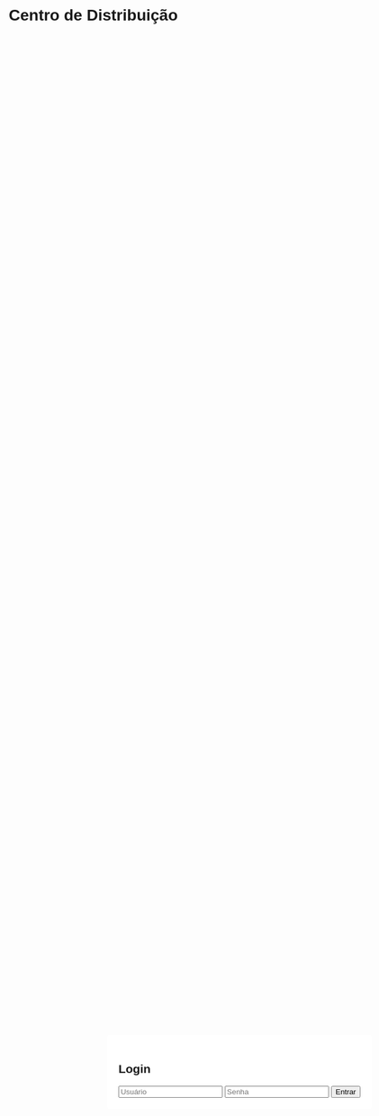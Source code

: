 <!DOCTYPE html>
<html lang="pt-BR">
<head>
    <meta charset="UTF-8">
    <meta name="viewport" content="width=device-width, initial-scale=1.0">
    <title>Controle de Estoque</title>
    <style>
        body {
            font-family: Arial, sans-serif;
            margin: 20px;
        }
        table {
            width: 100%;
            border-collapse: collapse;
            margin-bottom: 20px;
        }
        th, td {
            border: 1px solid #ddd;
            padding: 8px;
            text-align: left;
        }
        th {
            background-color: #f2f2f2;
        }
        #overlay {
            display: none;
            position: fixed;
            top: 0;
            left: 0;
            width: 100%;
            height: 100%;
            background: rgba(0, 0, 0, 0.5);
        }
        .modal {
            position: absolute;
            top: 50%;
            left: 50%;
            transform: translate(-50%, -50%);
            background: white;
            padding: 20px;
            border-radius: 5px;
            min-width: 300px;
        }
    </style>
</head>
<body>

<h1>Centro de Distribuição</h1>
<div id="loginScreen" class="modal">
    <h2>Login</h2>
    <input type="text" id="username" placeholder="Usuário" required>
    <input type="password" id="password" placeholder="Senha" required>
    <button id="loginBtn">Entrar</button>
    <p id="loginError" style="color: red; display: none;">Usuário ou senha inválidos.</p>
</div>

<div id="mainContent" style="display:none;">
    <h2>Informações do Estabelecimento</h2>
    <form id="establishmentForm">
        <input type="text" id="establishmentName" placeholder="Nome do Estabelecimento" required>
        <input type="text" id="establishmentCNPJ" placeholder="CNPJ" value="12.345.678/0001-90" required>
        <input type="text" id="establishmentAddress" placeholder="Endereço" value="Rua Exemplo, 123 - Cidade - Estado" required>
        <input type="email" id="establishmentEmail" placeholder="Email" value="contato@exemplo.com" required>
        <input type="text" id="establishmentPhone" placeholder="Telefone" value="(11) 1234-5678" required>
        <button type="submit">Salvar Informações</button>
    </form>

    <h2>Cadastro de Produtos</h2>
    <form id="productForm">
        <input type="text" id="productName" placeholder="Nome do Produto" required>
        <input type="number" id="productQuantity" placeholder="Quantidade" required>
        <input type="text" id="productBrand" placeholder="Marca" required>
        <input type="text" id="productLocation" placeholder="Localização" required>
        <input type="number" step="0.01" id="productPrice" placeholder="Preço" required>
        <input type="text" id="productBarcode" placeholder="Código de Barras" required>
        <button type="submit">Cadastrar Produto</button>
    </form>

    <h2>Lista de Produtos</h2>
    <table id="productTable">
        <thead>
            <tr>
                <th>Nome</th>
                <th>Quantidade</th>
                <th>Marca</th>
                <th>Localização</th>
                <th>Preço</th>
                <th>Código de Barras</th>
                <th>Ações</th>
            </tr>
        </thead>
        <tbody>
            <!-- Produtos cadastrados aparecerão aqui -->
        </tbody>
    </table>

    <h2>Vendas</h2>
    <button id="startSaleBtn">Iniciar Venda</button>
    <button id="viewSalesHistoryBtn">Histórico de Vendas</button>

    <div id="overlay">
        <div class="modal" id="saleScreen" style="display:none;">
            <h2>Venda de Produto</h2>
            <input type="text" id="saleIdentifier" placeholder="Código de Barras ou Nome do Produto" required>
            <input type="number" id="saleQuantity" placeholder="Quantidade" required>
            <button id="addProductToSaleBtn">Adicionar Produto</button>
            <button id="completeSaleBtn" style="display:none;">Finalizar Venda</button>
            <button id="cancelSaleBtn">Cancelar Venda</button>
            <div id="addedProductsList" style="margin-top: 10px;"></div>
            <div id="totalSaleValue" style="margin-top: 10px;"><strong>Valor Total: R$ <span id="totalValue">0.00</span></strong></div>
        </div>

        <div class="modal" id="receiptScreen" style="display:none;">
            <h2>Comprovante de Venda</h2>
            <div id="receiptProducts"></div>
            <p><strong>Valor Total:</strong> R$ <span id="receiptTotalValue"></span></p>
            <p><strong>Valor Pago:</strong> R$ <span id="receiptPayment"></span></p>
            <p><strong>Troco:</strong> R$ <span id="receiptChange"></span></p>
            <p><strong>Data:</strong> <span id="receiptDate"></span></p>
            <p><strong>Nome do Estabelecimento:</strong> <span id="receiptEstablishmentName"></span></p>
            <p><strong>CNPJ:</strong> <span id="receiptEstablishmentCNPJ"></span></p>
            <p><strong>Endereço:</strong> <span id="receiptEstablishmentAddress"></span></p>
            <p><strong>Email:</strong> <span id="receiptEstablishmentEmail"></span></p>
            <p><strong>Telefone:</strong> <span id="receiptEstablishmentPhone"></span></p>
            <button id="printReceiptBtn">Imprimir Comprovante</button>
            <button id="closeReceiptBtn">Fechar</button>
        </div>

        <div class="modal" id="salesHistoryScreen" style="display:none;">
            <h2>Histórico de Vendas</h2>
            <table id="salesHistoryTable">
                <thead>
                    <tr>
                        <th>Produto</th>
                        <th>Quantidade</th>
                        <th>Valor Pago</th>
                        <th>Troco</th>
                        <th>Data</th>
                    </tr>
                </thead>
                <tbody>
                    <!-- Histórico de vendas aparecerá aqui -->
                </tbody>
            </table>
            <button id="closeSalesHistoryBtn">Fechar</button>
        </div>
    </div>
</div>

<script>
    const salesHistory = [];
    const products = [];
    let totalSale = 0;
    let addedProducts = [];

    document.getElementById('loginBtn').addEventListener('click', function() {
        const username = document.getElementById('username').value;
        const password = document.getElementById('password').value;

        if (username === "loja01" && password === "010203") {
            document.getElementById('loginScreen').style.display = 'none';
            document.getElementById('mainContent').style.display = 'block';
        } else {
            document.getElementById('loginError').style.display = 'block';
        }
    });

    document.getElementById('establishmentForm').addEventListener('submit', function(event) {
        event.preventDefault(); // Previne o envio do formulário

        // Aqui você pode adicionar uma mensagem de sucesso, se quiser
        alert('Informações do estabelecimento salvas com sucesso!');

        // Limpar campos ou realizar outra ação, se necessário
    });

    document.getElementById('productForm').addEventListener('submit', function(event) {
        event.preventDefault();

        const productName = document.getElementById('productName').value;
        const productQuantity = parseInt(document.getElementById('productQuantity').value);
        const productBrand = document.getElementById('productBrand').value;
        const productLocation = document.getElementById('productLocation').value;
        const productPrice = parseFloat(document.getElementById('productPrice').value);
        const productBarcode = document.getElementById('productBarcode').value;

        products.push({
            name: productName,
            quantity: productQuantity,
            brand: productBrand,
            location: productLocation,
            price: productPrice,
            barcode: productBarcode
        });

        updateProductTable();
        this.reset();
    });

    function updateProductTable() {
        const tbody = document.querySelector('#productTable tbody');
        tbody.innerHTML = '';
        products.forEach((product, index) => {
            tbody.innerHTML += `
                <tr>
                    <td>${product.name}</td>
                    <td>${product.quantity}</td>
                    <td>${product.brand}</td>
                    <td>${product.location}</td>
                    <td>R$ ${product.price.toFixed(2)}</td>
                    <td>${product.barcode}</td>
                    <td>
                        <button onclick="deleteProduct(${index})">Deletar</button>
                    </td>
                </tr>
            `;
        });
    }

    function deleteProduct(index) {
        products.splice(index, 1);
        updateProductTable();
    }

    document.getElementById('startSaleBtn').addEventListener('click', function() {
        document.getElementById('overlay').style.display = 'block';
        document.getElementById('saleScreen').style.display = 'block';
    });

    document.getElementById('addProductToSaleBtn').addEventListener('click', function() {
        const identifier = document.getElementById('saleIdentifier').value;
        const saleQuantity = parseInt(document.getElementById('saleQuantity').value);
        const product = products.find(p => p.barcode === identifier || p.name.toLowerCase() === identifier.toLowerCase());

        if (product) {
            if (product.quantity >= saleQuantity) {
                product.quantity -= saleQuantity;
                totalSale += product.price * saleQuantity;
                addedProducts.push({ name: product.name, quantity: saleQuantity, price: product.price });
                updateProductTable();
                updateAddedProductsList();
                document.getElementById('saleIdentifier').value = '';
                document.getElementById('saleQuantity').value = '';
            } else {
                alert('Quantidade em estoque insuficiente.');
            }
        } else {
            alert('Produto não encontrado.');
        }

        document.getElementById('totalValue').textContent = totalSale.toFixed(2);
        if (addedProducts.length > 0) {
            document.getElementById('completeSaleBtn').style.display = 'inline';
        }
    });

    function updateAddedProductsList() {
        const list = document.getElementById('addedProductsList');
        list.innerHTML = '<strong>Produtos Adicionados:</strong><br>';
        addedProducts.forEach(item => {
            list.innerHTML += `${item.name} - Quantidade: ${item.quantity} - Preço: R$ ${item.price.toFixed(2)}<br>`;
        });
    }

    document.getElementById('completeSaleBtn').addEventListener('click', function() {
        const payment = parseFloat(prompt('Valor pago:'));
        if (payment >= totalSale) {
            const change = payment - totalSale;

            salesHistory.push({
                products: addedProducts,
                totalValue: totalSale,
                change: change,
                date: new Date().toLocaleString()
            });
            
            document.getElementById('receiptProducts').innerHTML = '';
            addedProducts.forEach(item => {
                document.getElementById('receiptProducts').innerHTML += `${item.name} - Quantidade: ${item.quantity} - Preço: R$ ${item.price.toFixed(2)}<br>`;
            });
            document.getElementById('receiptTotalValue').textContent = totalSale.toFixed(2);
            document.getElementById('receiptPayment').textContent = payment.toFixed(2);
            document.getElementById('receiptChange').textContent = change.toFixed(2);
            document.getElementById('receiptDate').textContent = new Date().toLocaleString();
            document.getElementById('receiptEstablishmentName').textContent = document.getElementById('establishmentName').value;
            document.getElementById('receiptEstablishmentCNPJ').textContent = document.getElementById('establishmentCNPJ').value;
            document.getElementById('receiptEstablishmentAddress').textContent = document.getElementById('establishmentAddress').value;
            document.getElementById('receiptEstablishmentEmail').textContent = document.getElementById('establishmentEmail').value;
            document.getElementById('receiptEstablishmentPhone').textContent = document.getElementById('establishmentPhone').value;

            document.getElementById('saleScreen').style.display = 'none';
            document.getElementById('receiptScreen').style.display = 'block';
        } else {
            alert('Valor pago insuficiente.');
        }
    });

    document.getElementById('printReceiptBtn').addEventListener('click', function() {
        const printContent = document.getElementById('receiptScreen').innerHTML;
        const win = window.open('', '', 'width=600,height=600');
        win.document.write(`<html><head><title>Comprovante</title></head><body>${printContent}</body></html>`);
        win.document.close();
        win.print();
    });

    document.getElementById('closeReceiptBtn').addEventListener('click', function() {
        document.getElementById('receiptScreen').style.display = 'none';
        document.getElementById('overlay').style.display = 'none';
        resetSale();
    });

    document.getElementById('closeSalesHistoryBtn').addEventListener('click', function() {
        document.getElementById('salesHistoryScreen').style.display = 'none';
        document.getElementById('overlay').style.display = 'none';
    });

    document.getElementById('viewSalesHistoryBtn').addEventListener('click', function() {
        document.getElementById('salesHistoryTable').querySelector('tbody').innerHTML = '';
        salesHistory.forEach(sale => {
            sale.products.forEach(item => {
                const row = document.createElement('tr');
                row.innerHTML = `
                    <td>${item.name}</td>
                    <td>${item.quantity}</td>
                    <td>R$ ${sale.totalValue.toFixed(2)}</td>
                    <td>R$ ${sale.change.toFixed(2)}</td>
                    <td>${sale.date}</td>
                `;
                document.getElementById('salesHistoryTable').querySelector('tbody').appendChild(row);
            });
        });
        document.getElementById('salesHistoryScreen').style.display = 'block';
        document.getElementById('overlay').style.display = 'block';
    });

    document.getElementById('cancelSaleBtn').addEventListener('click', function() {
        resetSale();
        document.getElementById('saleScreen').style.display = 'none';
        document.getElementById('overlay').style.display = 'none';
    });

    function resetSale() {
        totalSale = 0;
        addedProducts = [];
        document.getElementById('totalValue').textContent = '0.00';
        document.getElementById('addedProductsList').innerHTML = '';
        document.getElementById('completeSaleBtn').style.display = 'none';
    }
</script>

</body>
</html>
